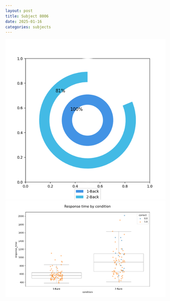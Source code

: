 ```yaml
---
layout: post
title: Subject 8006
date: 2025-01-16
categories: subjects
---
```


![](data/8006/run-22/8006_accuracy_by_condition.png)
![](data/8006/run-22/8006_response_time_by_condition.png)
